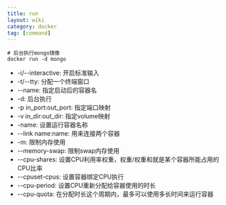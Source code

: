 ```yaml
---
title: run
layout: wiki
category: docker
tag: [command]
---
```




```
# 后台执行mongo镜像
docker run -d mongo
```

* -i/--interactive: 开启标准输入
* -t/--tty: 分配一个终端窗口
* --name: 指定启动后的容器名
* -d: 后台执行
* -p in_port:out_port: 指定端口映射
* -v in_dir:out_dir: 指定volume映射
* -name: 设置运行容器名称
* --link name:name: 用来连接两个容器
* -m: 限制内存使用
* --memory-swap: 限制swap内存使用
* --cpu-shares: 设置CPU利用率权重，权重/权重和就是某个容器所能占用的CPU比率
* --cpuset-cpus: 设置容器绑定CPU执行
* --cpu-period: 设置CPU重新分配给容器使用的时长
* --cpu-quota: 在分配时长这个周期内，最多可以使用多长时间来运行容器
